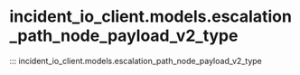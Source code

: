 # incident_io_client.models.escalation_path_node_payload_v2_type

::: incident_io_client.models.escalation_path_node_payload_v2_type
